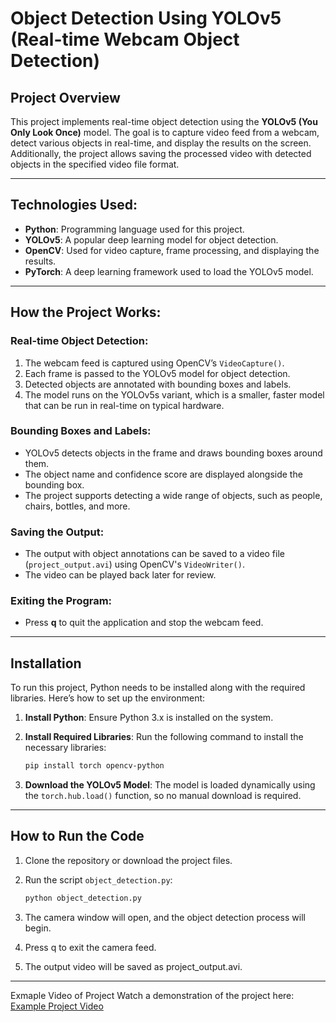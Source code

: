 # Object Detection Using YOLOv5 (Real-time Webcam Object Detection)

## Project Overview

This project implements real-time object detection using the **YOLOv5 (You Only Look Once)** model. The goal is to capture video feed from a webcam, detect various objects in real-time, and display the results on the screen. Additionally, the project allows saving the processed video with detected objects in the specified video file format.

---

## Technologies Used:

- **Python**: Programming language used for this project.
- **YOLOv5**: A popular deep learning model for object detection.
- **OpenCV**: Used for video capture, frame processing, and displaying the results.
- **PyTorch**: A deep learning framework used to load the YOLOv5 model.

---

## How the Project Works:

### Real-time Object Detection:
1. The webcam feed is captured using OpenCV’s `VideoCapture()`.
2. Each frame is passed to the YOLOv5 model for object detection.
3. Detected objects are annotated with bounding boxes and labels.
4. The model runs on the YOLOv5s variant, which is a smaller, faster model that can be run in real-time on typical hardware.

### Bounding Boxes and Labels:
- YOLOv5 detects objects in the frame and draws bounding boxes around them.
- The object name and confidence score are displayed alongside the bounding box.
- The project supports detecting a wide range of objects, such as people, chairs, bottles, and more.

### Saving the Output:
- The output with object annotations can be saved to a video file (`project_output.avi`) using OpenCV's `VideoWriter()`.
- The video can be played back later for review.

### Exiting the Program:
- Press **q** to quit the application and stop the webcam feed.

---

## Installation

To run this project, Python needs to be installed along with the required libraries. Here’s how to set up the environment:

1. **Install Python**: Ensure Python 3.x is installed on the system.
2. **Install Required Libraries**: Run the following command to install the necessary libraries:

   ```bash
   pip install torch opencv-python
3. **Download the YOLOv5 Model**: The model is loaded dynamically using the `torch.hub.load()` function, so no manual download is required.

---

## How to Run the Code

1. Clone the repository or download the project files.
2. Run the script `object_detection.py`:

   ```bash
   python object_detection.py
3. The camera window will open, and the object detection process will begin.
4. Press q to exit the camera feed.
5. The output video will be saved as project_output.avi.

---
Exmaple Video of Project
Watch a demonstration of the project here:
[Example Project Video](https://drive.google.com/file/d/1UX8bVph9VYbD-VCYGk6-7LlR_tXj8vrK/view?usp=drive_link)
